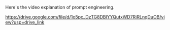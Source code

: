 Here's the video explanation of prompt engineering.

https://drive.google.com/file/d/1o5pc_DzTG8DBlYYQutxWD7RiRLnqDuOB/view?usp=drive_link

